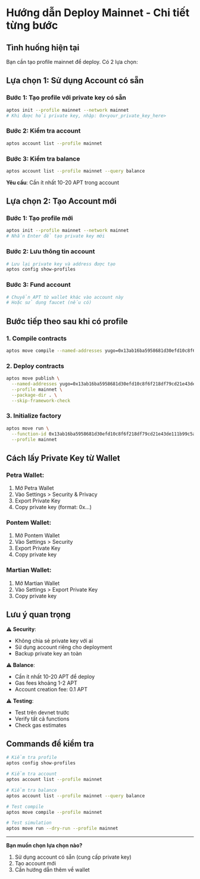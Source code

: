 # Hướng dẫn Deploy Mainnet - Chi tiết từng bước

## Tình huống hiện tại
Bạn cần tạo profile mainnet để deploy. Có 2 lựa chọn:

## Lựa chọn 1: Sử dụng Account có sẵn

### Bước 1: Tạo profile với private key có sẵn
```bash
aptos init --profile mainnet --network mainnet
# Khi được hỏi private key, nhập: 0x<your_private_key_here>
```

### Bước 2: Kiểm tra account
```bash
aptos account list --profile mainnet
```

### Bước 3: Kiểm tra balance
```bash
aptos account list --profile mainnet --query balance
```

**Yêu cầu**: Cần ít nhất 10-20 APT trong account

## Lựa chọn 2: Tạo Account mới

### Bước 1: Tạo profile mới
```bash
aptos init --profile mainnet --network mainnet
# Nhấn Enter để tạo private key mới
```

### Bước 2: Lưu thông tin account
```bash
# Lưu lại private key và address được tạo
aptos config show-profiles
```

### Bước 3: Fund account
```bash
# Chuyển APT từ wallet khác vào account này
# Hoặc sử dụng faucet (nếu có)
```

## Bước tiếp theo sau khi có profile

### 1. Compile contracts
```bash
aptos move compile --named-addresses yugo=0x13ab16ba5958681d30efd10c8f6f218df79cd21e43de111b99c5a0a8fa384a1d --profile mainnet
```

### 2. Deploy contracts
```bash
aptos move publish \
  --named-addresses yugo=0x13ab16ba5958681d30efd10c8f6f218df79cd21e43de111b99c5a0a8fa384a1d \
  --profile mainnet \
  --package-dir . \
  --skip-framework-check
```

### 3. Initialize factory
```bash
aptos move run \
  --function-id 0x13ab16ba5958681d30efd10c8f6f218df79cd21e43de111b99c5a0a8fa384a1d::factory::initialize \
  --profile mainnet
```

## Cách lấy Private Key từ Wallet

### Petra Wallet:
1. Mở Petra Wallet
2. Vào Settings > Security & Privacy
3. Export Private Key
4. Copy private key (format: 0x...)

### Pontem Wallet:
1. Mở Pontem Wallet  
2. Vào Settings > Security
3. Export Private Key
4. Copy private key

### Martian Wallet:
1. Mở Martian Wallet
2. Vào Settings > Export Private Key
3. Copy private key

## Lưu ý quan trọng

⚠️ **Security**: 
- Không chia sẻ private key với ai
- Sử dụng account riêng cho deployment
- Backup private key an toàn

⚠️ **Balance**: 
- Cần ít nhất 10-20 APT để deploy
- Gas fees khoảng 1-2 APT
- Account creation fee: 0.1 APT

⚠️ **Testing**:
- Test trên devnet trước
- Verify tất cả functions
- Check gas estimates

## Commands để kiểm tra

```bash
# Kiểm tra profile
aptos config show-profiles

# Kiểm tra account
aptos account list --profile mainnet

# Kiểm tra balance  
aptos account list --profile mainnet --query balance

# Test compile
aptos move compile --profile mainnet

# Test simulation
aptos move run --dry-run --profile mainnet
```

---

**Bạn muốn chọn lựa chọn nào?**
1. Sử dụng account có sẵn (cung cấp private key)
2. Tạo account mới
3. Cần hướng dẫn thêm về wallet 